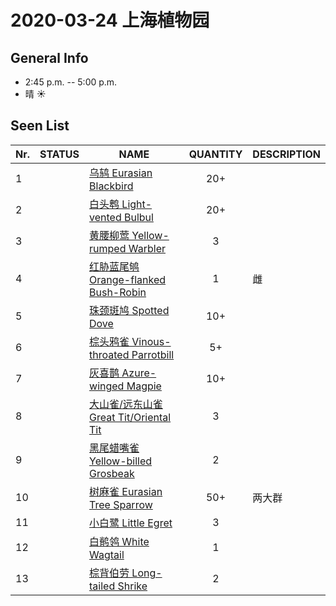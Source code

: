 # 2020-03-24 上海植物园

## General Info
*  2:45 p.m. -- 5:00 p.m.
*  晴  :sunny:

## Seen List
Nr.|STATUS | NAME                                   | QUANTITY| DESCRIPTION                    |
|--| :--:  |----------------------------------------| :-----: |--------------------------------|
|1||[乌鸫 Eurasian Blackbird](https://github.com/simonace/My-Birding-Log/blob/master/have-seen-list.md#%E4%B9%8C%E9%B8%AB-eurasian-blackbird)|20+||
|2||[白头鹎 Light-vented Bulbul](https://github.com/simonace/My-Birding-Log/blob/master/have-seen-list.md#%E7%99%BD%E5%A4%B4%E9%B9%8E-light-vented-bulbul)|20+||
|3||[黄腰柳莺 Yellow-rumped Warbler](https://github.com/simonace/My-Birding-Log/blob/master/have-seen-list.md#%E9%BB%84%E8%85%B0%E6%9F%B3%E8%8E%BA-pallass-leaf-warbler)|3||
|4||[红胁蓝尾鸲 Orange-flanked Bush-Robin](https://github.com/simonace/My-Birding-Log/blob/master/have-seen-list.md#%E7%BA%A2%E8%83%81%E8%93%9D%E5%B0%BE%E9%B8%B2-orange-flanked-bush-robin)|1|雌|
|5||[珠颈斑鸠 Spotted Dove](https://github.com/simonace/My-Birding-Log/blob/master/have-seen-list.md#%E7%8F%A0%E9%A2%88%E6%96%91%E9%B8%A0-spotted-dove)|10+||
|6||[棕头鸦雀 Vinous-throated Parrotbill](https://github.com/simonace/My-Birding-Log/blob/master/have-seen-list.md#%E6%A3%95%E5%A4%B4%E9%B8%A6%E9%9B%80-vinous-throated-parrotbill)|5+||
|7||[灰喜鹊 Azure-winged Magpie](https://github.com/simonace/My-Birding-Log/blob/master/have-seen-list.md#%E7%81%B0%E5%96%9C%E9%B9%8A-azure-winged-magpie)|10+||
|8||[大山雀/远东山雀 Great Tit/Oriental Tit](https://github.com/simonace/My-Birding-Log/blob/master/have-seen-list.md#%E5%A4%A7%E5%B1%B1%E9%9B%80%E8%BF%9C%E4%B8%9C%E5%B1%B1%E9%9B%80-great-titoriental-tit)|3||
|9||[黑尾蜡嘴雀 Yellow-billed Grosbeak](https://github.com/simonace/My-Birding-Log/blob/master/have-seen-list.md#%E9%BB%91%E5%B0%BE%E8%9C%A1%E5%98%B4%E9%9B%80-yellow-billed-grosbeak)|2||
|10||[树麻雀 Eurasian Tree Sparrow](https://github.com/simonace/My-Birding-Log/blob/master/have-seen-list.md#%E6%A0%91%E9%BA%BB%E9%9B%80-eurasian-tree-sparrow)|50+|两大群|
|11||[小白鹭 Little Egret](https://github.com/simonace/My-Birding-Log/blob/master/have-seen-list.md#%E5%B0%8F%E7%99%BD%E9%B9%AD-little-egret)|3||
|12||[白鹡鸰 White Wagtail](https://github.com/simonace/My-Birding-Log/blob/master/have-seen-list.md#%E7%99%BD%E9%B9%A1%E9%B8%B0-white-wagtail)|1||
|13||[棕背伯劳 Long-tailed Shrike](https://github.com/simonace/My-Birding-Log/blob/master/have-seen-list.md#%E6%A3%95%E8%83%8C%E4%BC%AF%E5%8A%B3-long-tailed-shrike)|2||
